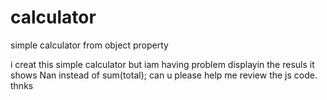 # calculator
simple calculator from object property

i creat this simple calculator but iam having problem displayin the resuls it shows Nan instead of sum(total);
can u please help me review the js code. thnks
